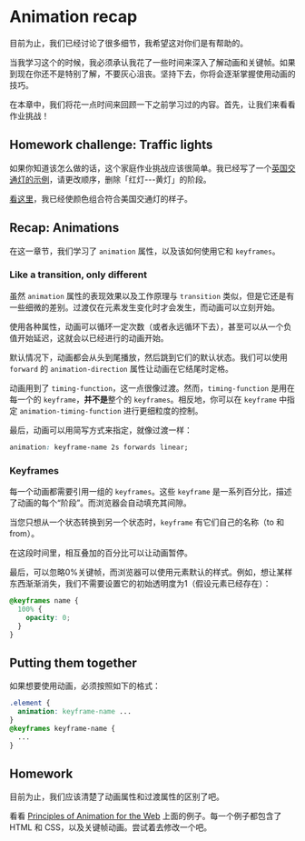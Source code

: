# Animation recap

目前为止，我们已经讨论了很多细节，我希望这对你们是有帮助的。

当我学习这个的时候，我必须承认我花了一些时间来深入了解动画和关键帧。如果到现在你还不是特别了解，不要灰心沮丧。坚持下去，你将会逐渐掌握使用动画的技巧。

在本章中，我们将花一点时间来回顾一下之前学习过的内容。首先，让我们来看看作业挑战！

## Homework challenge: Traffic lights

如果你知道该怎么做的话，这个家庭作业挑战应该很简单。我已经写了一个[英国交通灯的示例](https://codepen.io/donovanh/pen/ogRRdR?editors=010)，请更改顺序，删除「红灯---黄灯」的阶段。

[看这里](https://codepen.io/donovanh/pen/vEqbdw?editors=010)，我已经使颜色组合符合美国交通灯的样子。

## Recap: Animations

在这一章节，我们学习了 `animation` 属性，以及该如何使用它和 `keyframes`。

### Like a transition, only different

虽然 `animation` 属性的表现效果以及工作原理与 `transition` 类似，但是它还是有一些细微的差别。过渡仅在元素发生变化时才会发生，而动画可以立刻开始。

使用各种属性，动画可以循环一定次数（或者永远循环下去），甚至可以从一个负值开始延迟，这就会以已经进行的动画开始。

默认情况下，动画都会从头到尾播放，然后跳到它们的默认状态。我们可以使用 `forward` 的 `animation-direction` 属性让动画在它结尾时定格。

动画用到了 `timing-function`，这一点很像过渡。然而，`timing-function` 是用在每一个的 `keyframe`，**并不是**整个的 `keyframes`。相反地，你可以在 `keyframe` 中指定 `animation-timing-function` 进行更细粒度的控制。

最后，动画可以用简写方式来指定，就像过渡一样：

```css
animation: keyframe-name 2s forwards linear;
```

### Keyframes
每一个动画都需要引用一组的 `keyframes`。这些 `keyframe` 是一系列百分比，描述了动画的每个“阶段”。而浏览器会自动填充其间隙。

当您只想从一个状态转换到另一个状态时，`keyframe` 有它们自己的名称（to 和 from）。

在这段时间里，相互叠加的百分比可以让动画暂停。

最后，可以忽略0%关键帧，而浏览器可以使用元素默认的样式。例如，想让某样东西渐渐消失，我们不需要设置它的初始透明度为1（假设元素已经存在）：

```css
@keyframes name {
  100% {
    opacity: 0;
  }
}
```

## Putting them together

如果想要使用动画，必须按照如下的格式：

```css
.element {
  animation: keyframe-name ...
}
@keyframes keyframe-name {
  ...
}
```

## Homework

目前为止，我们应该清楚了动画属性和过渡属性的区别了吧。

看看 [Principles of Animation for the Web](https://codepen.io/collection/AxKOdY/) 上面的例子。每一个例子都包含了 HTML 和 CSS，以及关键帧动画。尝试着去修改一个吧。
